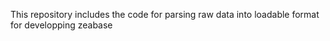 This repository includes the code for parsing raw data into loadable format for developping zeabase
